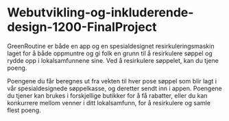 # Webutvikling-og-inkluderende-design-1200-FinalProject
GreenRoutine er både en app og en spesialdesignet resirkuleringsmaskin laget for å både oppmuntre og gi folk en grunn til å resirkulere søppel og rydde opp i lokalsamfunnene sine. Ved å resirkulere søppelet, kan du tjene poeng.

Poengene du får beregnes ut fra vekten til hver pose søppel som blir lagt i vår spesialdesignede søppelkasse, og deretter sendt inn i appen. Poengene du tjener kan brukes i forskjellige butikker for å få rabatter, eller du kan konkurrere mellom venner i ditt lokalsamfunn, for å resirkulere og samle flest poeng.


